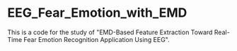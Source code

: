 # EEG_Fear_Emotion_with_EMD
This is a code for the study of "EMD-Based Feature Extraction Toward Real-Time Fear Emotion Recognition Application Using EEG".

